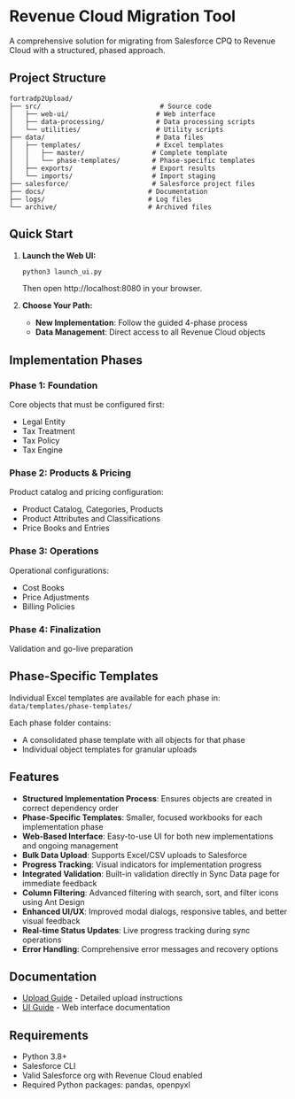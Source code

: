 # Revenue Cloud Migration Tool

A comprehensive solution for migrating from Salesforce CPQ to Revenue Cloud with a structured, phased approach.

## Project Structure

```
fortradp2Upload/
├── src/                              # Source code
│   ├── web-ui/                      # Web interface
│   ├── data-processing/             # Data processing scripts
│   └── utilities/                   # Utility scripts
├── data/                            # Data files
│   ├── templates/                   # Excel templates
│   │   ├── master/                 # Complete template
│   │   └── phase-templates/        # Phase-specific templates
│   ├── exports/                    # Export results
│   └── imports/                    # Import staging
├── salesforce/                     # Salesforce project files
├── docs/                          # Documentation
├── logs/                          # Log files
└── archive/                       # Archived files
```

## Quick Start

1. **Launch the Web UI:**
   ```bash
   python3 launch_ui.py
   ```
   Then open http://localhost:8080 in your browser.

2. **Choose Your Path:**
   - **New Implementation**: Follow the guided 4-phase process
   - **Data Management**: Direct access to all Revenue Cloud objects

## Implementation Phases

### Phase 1: Foundation
Core objects that must be configured first:
- Legal Entity
- Tax Treatment
- Tax Policy  
- Tax Engine

### Phase 2: Products & Pricing
Product catalog and pricing configuration:
- Product Catalog, Categories, Products
- Product Attributes and Classifications
- Price Books and Entries

### Phase 3: Operations
Operational configurations:
- Cost Books
- Price Adjustments
- Billing Policies

### Phase 4: Finalization
Validation and go-live preparation

## Phase-Specific Templates

Individual Excel templates are available for each phase in:
`data/templates/phase-templates/`

Each phase folder contains:
- A consolidated phase template with all objects for that phase
- Individual object templates for granular uploads

## Features

- **Structured Implementation Process**: Ensures objects are created in correct dependency order
- **Phase-Specific Templates**: Smaller, focused workbooks for each implementation phase
- **Web-Based Interface**: Easy-to-use UI for both new implementations and ongoing management
- **Bulk Data Upload**: Supports Excel/CSV uploads to Salesforce
- **Progress Tracking**: Visual indicators for implementation progress
- **Integrated Validation**: Built-in validation directly in Sync Data page for immediate feedback
- **Column Filtering**: Advanced filtering with search, sort, and filter icons using Ant Design
- **Enhanced UI/UX**: Improved modal dialogs, responsive tables, and better visual feedback
- **Real-time Status Updates**: Live progress tracking during sync operations
- **Error Handling**: Comprehensive error messages and recovery options

## Documentation

- [Upload Guide](docs/REVENUE_CLOUD_UPLOAD_GUIDE.md) - Detailed upload instructions
- [UI Guide](docs/UI_README.md) - Web interface documentation

## Requirements

- Python 3.8+
- Salesforce CLI
- Valid Salesforce org with Revenue Cloud enabled
- Required Python packages: pandas, openpyxl